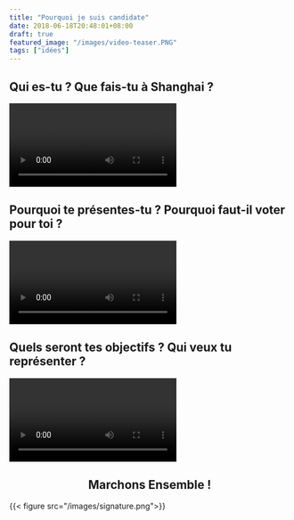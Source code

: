 ```yaml
---
title: "Pourquoi je suis candidate"
date: 2018-06-18T20:48:01+08:00
draft: true
featured_image: "/images/video-teaser.PNG"
tags: ["idées"]
---
```


Qui es-tu ? Que fais-tu à Shanghai ?
-----

 <video controls>
  <source src="/video/qui-es-tu.mp4" type="video/mp4">
Your browser does not support the video tag.
</video> 

Pourquoi te présentes-tu ? Pourquoi faut-il voter pour toi ?
-----

 <video controls>
  <source src="/video/pouquoi-candidate.mp4" type="video/mp4">
Your browser does not support the video tag.
</video> 

Quels seront tes objectifs ? Qui veux tu représenter ?
-----

 <video controls>
  <source src="/video/quels-objectifs.mp4" type="video/mp4">
Your browser does not support the video tag.
</video> 

<h2 style="text-align: center;">  Marchons Ensemble ! </h2>

{{< figure src="/images/signature.png">}}
